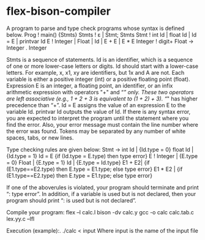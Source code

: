 # flex-bison-compiler

A program to parse and type check programs whose syntax is defined below.
Prog ! main() {Stmts}
Stmts ! ε | Stmt; Stmts
Stmt ! int Id | float Id | Id = E | printvar Id
E ! Integer | Float | Id | E + E | E * E
Integer ! digit+
Float -> Integer . Integer

Stmts is a sequence of statements. Id is an identifier, which is a sequence of one or more lower-case letters
or digits. Id should start with a lower-case letters. For example, x, x1, xy are identifiers, but 1x and A are
not. Each variable is either a positive integer (int) or a positive floating point (float).
Expression E is an integer, a floating point, an identifier, or an infix arithmetic expression with operators
"+" and “*” only. These two operators are left associative (e.g., 1 + 2 + 3 is equivalent to (1 + 2) + 3). “*"
has higher precedence than “+”.
Id = E assigns the value of an expression E to the variable Id. printvar Id outputs the value of Id.
If there is any syntax error, you are expected to interpret the program until the statement where you find
the error. Also, your error message must contain the line number where the error was found.
Tokens may be separated by any number of white spaces, tabs, or new lines.


Type checking rules are given below:
Stmt -> int Id | {Id.type = 0}
float Id | {Id.type = 1}
Id = E {if (Id.type \= E.type) then type error}
E ! Integer | {E.type = 0}
Float | {E.type = 1}
Id | {E.type = Id.type}
E1 + E2| {if (E1.type==E2.type) then E.type = E1.type; else type error}
E1 * E2 | {if (E1.type==E2.type) then E.type = E1.type; else type error}

If one of the aboverules is violated, your program should terminate and print “<line number>: type error”.
In addition, if a variable is used but is not declared, then your program should print “<line number>: <variable
name> is used but is not declared”.

Compile your program:
flex –l calc.l
bison -dv calc.y
gcc -o calc calc.tab.c lex.yy.c –lfl

Execution (example):.
./calc < input
Where input is the name of the input file

